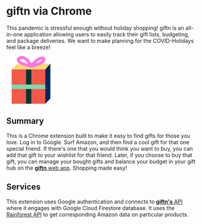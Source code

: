 # giftn via Chrome

This pandemic is stressful enough without holiday shopping! giftn is an all-in-one application allowing users to easily track their gift lists, budgeting, and package deliveries. We want to make planning for the COVID-Holidays feel like a breeze!

![giftn Logo](/logo.png)

## Summary
This is a Chrome extension built to make it easy to find gifts for those you love. Log in to Google. Surf Amazon, and then find a cool gift for that one special friend. If there's one that you would think you want to buy, you can add that gift to your wishlist for that friend. Later, if you choose to buy that gift, you can manage your bought gifts and balance your budget in your gift hub on the [**giftn** web app](https://github.com/jordantsanz/giftn-webapp). Shopping made easy!

## Services
This extension uses Google authentication and connects to [**giftn's** API](https://github.com/catherinedparnell/giftn-api) where it engages with Google Cloud Firestore database. It uses the [Rainforest API](https://rainforestapi.com/docs/product-data-api/overview) to get corresponding Amazon data on particular products.
